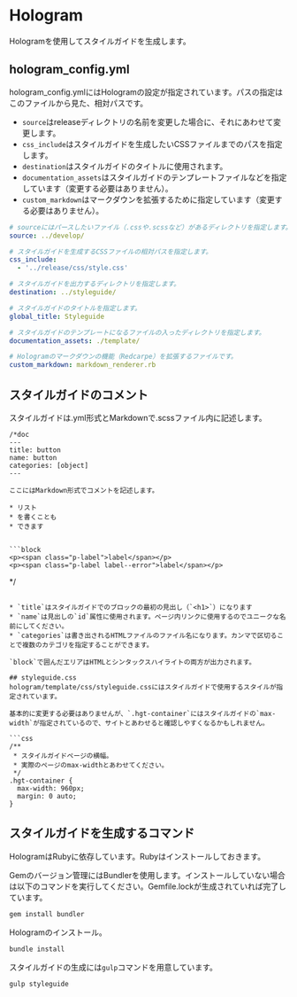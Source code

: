 # Hologram
Hologramを使用してスタイルガイドを生成します。

## hologram_config.yml
hologram_config.ymlにはHologramの設定が指定されています。パスの指定はこのファイルから見た、相対パスです。

* `source`はreleaseディレクトリの名前を変更した場合に、それにあわせて変更します。
* `css_include`はスタイルガイドを生成したいCSSファイルまでのパスを指定します。
* `destination`はスタイルガイドのタイトルに使用されます。
* `documentation_assets`はスタイルガイドのテンプレートファイルなどを指定しています（変更する必要はありません）。
* `custom_markdown`はマークダウンを拡張するために指定しています（変更する必要はありません）。

```yml
# sourceにはパースしたいファイル（.cssや.scssなど）があるディレクトリを指定します。
source: ../develop/

# スタイルガイドを生成するCSSファイルの相対パスを指定します。
css_include:
  - '../release/css/style.css'

# スタイルガイドを出力するディレクトリを指定します。
destination: ../styleguide/

# スタイルガイドのタイトルを指定します。
global_title: Styleguide

# スタイルガイドのテンプレートになるファイルの入ったディレクトリを指定します。
documentation_assets: ./template/

# Hologramのマークダウンの機能（Redcarpe）を拡張するファイルです。
custom_markdown: markdown_renderer.rb
```

## スタイルガイドのコメント
スタイルガイドは.yml形式とMarkdownで.scssファイル内に記述します。

```
/*doc
---
title: button
name: button
categories: [object]
---

ここにはMarkdown形式でコメントを記述します。

* リスト
* を書くことも
* できます


```block
<p><span class="p-label">label</span></p>
<p><span class="p-label label--error">label</span></p>
```

*/
```

* `title`はスタイルガイドでのブロックの最初の見出し（`<h1>`）になります
* `name`は見出しの`id`属性に使用されます。ページ内リンクに使用するのでユニークな名前にしてください。
* `categories`は書き出されるHTMLファイルのファイル名になります。カンマで区切ることで複数のカテゴリを指定することができます。

`block`で囲んだエリアはHTMLとシンタックスハイライトの両方が出力されます。

## styleguide.css
hologram/template/css/styleguide.cssにはスタイルガイドで使用するスタイルが指定されています。

基本的に変更する必要はありませんが、`.hgt-container`にはスタイルガイドの`max-width`が指定されているので、サイトとあわせると確認しやすくなるかもしれません。

```css
/**
 * スタイルガイドページの横幅。
 * 実際のページのmax-widthとあわせてください。
 */
.hgt-container {
  max-width: 960px;
  margin: 0 auto;
}
```

## スタイルガイドを生成するコマンド
HologramはRubyに依存しています。Rubyはインストールしておきます。

Gemのバージョン管理にはBundlerを使用します。インストールしていない場合は以下のコマンドを実行してください。Gemfile.lockが生成されていれば完了しています。

```bash
gem install bundler
```

Hologramのインストール。

```bash
bundle install
```

スタイルガイドの生成には`gulp`コマンドを用意しています。

```bash
gulp styleguide
```
